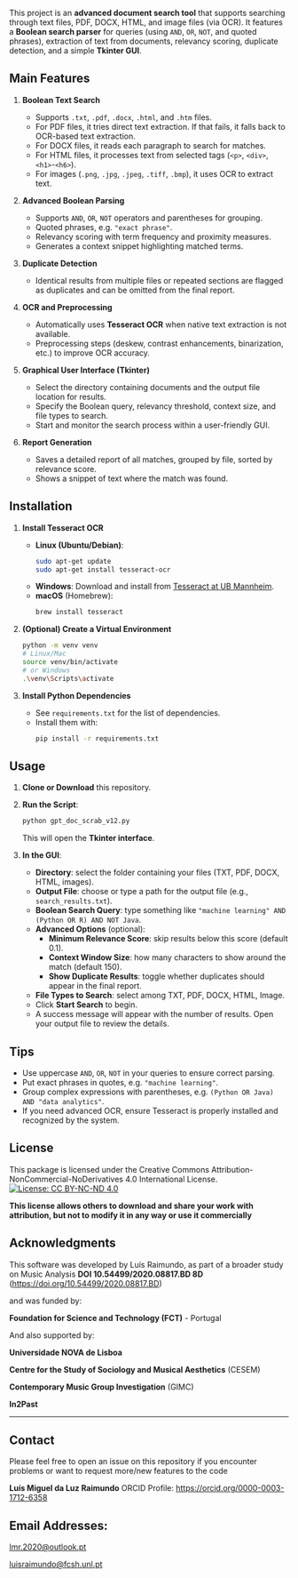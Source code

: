 This project is an **advanced document search tool** that supports searching through text files, PDF, DOCX, HTML, and image files (via OCR). It features a **Boolean search parser** for queries (using `AND`, `OR`, `NOT`, and quoted phrases), extraction of text from documents, relevancy scoring, duplicate detection, and a simple **Tkinter GUI**.

## Main Features

1. **Boolean Text Search**  
   - Supports `.txt`, `.pdf`, `.docx`, `.html`, and `.htm` files.  
   - For PDF files, it tries direct text extraction. If that fails, it falls back to OCR-based text extraction.  
   - For DOCX files, it reads each paragraph to search for matches.  
   - For HTML files, it processes text from selected tags (`<p>`, `<div>`, `<h1>`-`<h6>`).  
   - For images (`.png`, `.jpg`, `.jpeg`, `.tiff`, `.bmp`), it uses OCR to extract text.

2. **Advanced Boolean Parsing**  
   - Supports `AND`, `OR`, `NOT` operators and parentheses for grouping.  
   - Quoted phrases, e.g. `"exact phrase"`.  
   - Relevancy scoring with term frequency and proximity measures.  
   - Generates a context snippet highlighting matched terms.

3. **Duplicate Detection**  
   - Identical results from multiple files or repeated sections are flagged as duplicates and can be omitted from the final report.

4. **OCR and Preprocessing**  
   - Automatically uses **Tesseract OCR** when native text extraction is not available.  
   - Preprocessing steps (deskew, contrast enhancements, binarization, etc.) to improve OCR accuracy.

5. **Graphical User Interface (Tkinter)**  
   - Select the directory containing documents and the output file location for results.  
   - Specify the Boolean query, relevancy threshold, context size, and file types to search.  
   - Start and monitor the search process within a user-friendly GUI.

6. **Report Generation**  
   - Saves a detailed report of all matches, grouped by file, sorted by relevance score.  
   - Shows a snippet of text where the match was found.

## Installation

1. **Install Tesseract OCR**  
   - **Linux (Ubuntu/Debian)**:  
     ```bash
     sudo apt-get update
     sudo apt-get install tesseract-ocr
     ```  
   - **Windows**: Download and install from [Tesseract at UB Mannheim](https://github.com/UB-Mannheim/tesseract/wiki).  
   - **macOS** (Homebrew):  
     ```bash
     brew install tesseract
     ```

2. **(Optional) Create a Virtual Environment**  
   ```bash
   python -m venv venv
   # Linux/Mac
   source venv/bin/activate
   # or Windows
   .\venv\Scripts\activate
   ```

3. **Install Python Dependencies**  
   - See `requirements.txt` for the list of dependencies.  
   - Install them with:
     ```bash
     pip install -r requirements.txt
     ```

## Usage

1. **Clone or Download** this repository.  
2. **Run the Script**:
   ```bash
   python gpt_doc_scrab_v12.py
   ```
   This will open the **Tkinter interface**.

3. **In the GUI**:
   - **Directory**: select the folder containing your files (TXT, PDF, DOCX, HTML, images).  
   - **Output File**: choose or type a path for the output file (e.g., `search_results.txt`).  
   - **Boolean Search Query**: type something like `"machine learning" AND (Python OR R) AND NOT Java`.  
   - **Advanced Options** (optional):
     - **Minimum Relevance Score**: skip results below this score (default 0.1).  
     - **Context Window Size**: how many characters to show around the match (default 150).  
     - **Show Duplicate Results**: toggle whether duplicates should appear in the final report.  
   - **File Types to Search**: select among TXT, PDF, DOCX, HTML, Image.  
   - Click **Start Search** to begin.  
   - A success message will appear with the number of results. Open your output file to review the details.

## Tips

- Use uppercase `AND`, `OR`, `NOT` in your queries to ensure correct parsing.  
- Put exact phrases in quotes, e.g. `"machine learning"`.  
- Group complex expressions with parentheses, e.g. `(Python OR Java) AND "data analytics"`.  
- If you need advanced OCR, ensure Tesseract is properly installed and recognized by the system.

## License

This package is licensed under the Creative Commons Attribution-NonCommercial-NoDerivatives 4.0 International License.  
[![License: CC BY-NC-ND 4.0](https://img.shields.io/badge/license-CC%20BY--NC--ND%204.0-blue.svg)](https://creativecommons.org/licenses/by-nc-nd/4.0/)

**This license allows others to download and share your work with attribution, but not to modify it in any way or use it commercially**


## Acknowledgments

This software was developed by Luís Raimundo, as part of a broader study on Music Analysis
**DOI 10.54499/2020.08817.BD 8D** (https://doi.org/10.54499/2020.08817.BD) 

and was funded by:

**Foundation for Science and Technology (FCT)** - Portugal

And also supported by:

**Universidade NOVA de Lisboa**

**Centre for the Study of Sociology and Musical Aesthetics** (CESEM)

**Contemporary Music Group Investigation** (GIMC)

**In2Past**

---


## Contact
Please feel free to open an issue on this repository if you encounter problems or want to request more/new features to the code

**Luís Miguel da Luz Raimundo**
ORCID Profile: https://orcid.org/0000-0003-1712-6358

## Email Addresses:

lmr.2020@outlook.pt

luisraimundo@fcsh.unl.pt


